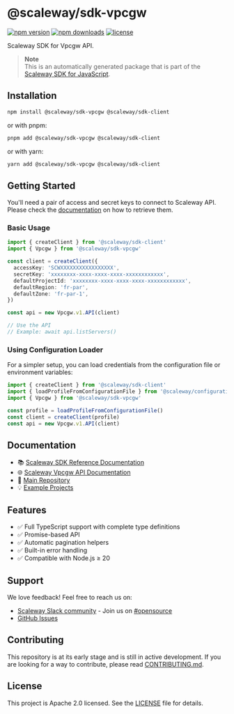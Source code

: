 # @scaleway/sdk-vpcgw

[![npm version](https://img.shields.io/npm/v/@scaleway/sdk-vpcgw.svg)](https://www.npmjs.com/package/@scaleway/sdk-vpcgw)
[![npm downloads](https://img.shields.io/npm/dm/@scaleway/sdk-vpcgw.svg)](https://www.npmjs.com/package/@scaleway/sdk-vpcgw)
[![license](https://img.shields.io/npm/l/@scaleway/sdk-vpcgw.svg)](https://github.com/scaleway/scaleway-sdk-js/blob/master/LICENSE)

Scaleway SDK for Vpcgw API.

> **Note**  
> This is an automatically generated package that is part of the [Scaleway SDK for JavaScript](https://github.com/scaleway/scaleway-sdk-js).

## Installation

```bash
npm install @scaleway/sdk-vpcgw @scaleway/sdk-client
```

or with pnpm:

```bash
pnpm add @scaleway/sdk-vpcgw @scaleway/sdk-client
```

or with yarn:

```bash
yarn add @scaleway/sdk-vpcgw @scaleway/sdk-client
```

## Getting Started

You'll need a pair of access and secret keys to connect to Scaleway API. Please check the [documentation](https://www.scaleway.com/en/docs/identity-and-access-management/iam/how-to/create-api-keys/) on how to retrieve them.

### Basic Usage

```typescript
import { createClient } from '@scaleway/sdk-client'
import { Vpcgw } from '@scaleway/sdk-vpcgw'

const client = createClient({
  accessKey: 'SCWXXXXXXXXXXXXXXXXX',
  secretKey: 'xxxxxxxx-xxxx-xxxx-xxxx-xxxxxxxxxxxx',
  defaultProjectId: 'xxxxxxxx-xxxx-xxxx-xxxx-xxxxxxxxxxxx',
  defaultRegion: 'fr-par',
  defaultZone: 'fr-par-1',
})

const api = new Vpcgw.v1.API(client)

// Use the API
// Example: await api.listServers()
```

### Using Configuration Loader

For a simpler setup, you can load credentials from the configuration file or environment variables:

```typescript
import { createClient } from '@scaleway/sdk-client'
import { loadProfileFromConfigurationFile } from '@scaleway/configuration-loader'
import { Vpcgw } from '@scaleway/sdk-vpcgw'

const profile = loadProfileFromConfigurationFile()
const client = createClient(profile)
const api = new Vpcgw.v1.API(client)
```

## Documentation

- 📚 [Scaleway SDK Reference Documentation](https://scaleway.github.io/scaleway-sdk-js)
- 🌐 [Scaleway Vpcgw API Documentation](https://www.scaleway.com/en/developers/api/vpcgw/)
- 📖 [Main Repository](https://github.com/scaleway/scaleway-sdk-js)
- 💡 [Example Projects](https://github.com/scaleway/scaleway-sdk-js/tree/master/examples)

## Features

- ✅ Full TypeScript support with complete type definitions
- ✅ Promise-based API
- ✅ Automatic pagination helpers
- ✅ Built-in error handling
- ✅ Compatible with Node.js ≥ 20

## Support

We love feedback! Feel free to reach us on:
- [Scaleway Slack community](https://slack.scaleway.com/) - Join us on [#opensource](https://scaleway-community.slack.com/app_redirect?channel=opensource)
- [GitHub Issues](https://github.com/scaleway/scaleway-sdk-js/issues)

## Contributing

This repository is at its early stage and is still in active development. If you are looking for a way to contribute, please read [CONTRIBUTING.md](https://github.com/scaleway/scaleway-sdk-js/blob/master/CONTRIBUTING.md).

## License

This project is Apache 2.0 licensed. See the [LICENSE](https://github.com/scaleway/scaleway-sdk-js/blob/master/LICENSE) file for details.

